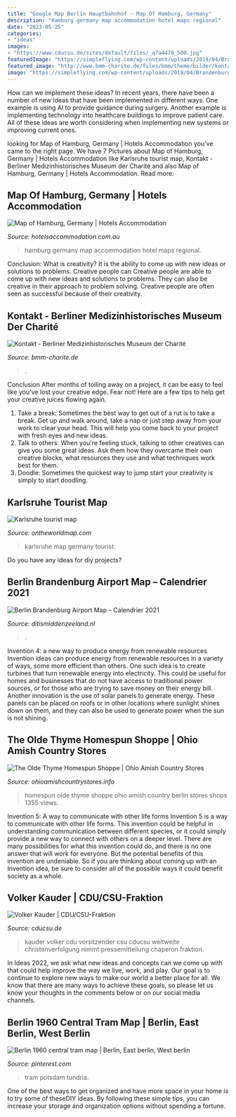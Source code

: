 ```yaml
---
title: "Google Map Berlin Hauptbahnhof - Map Of Hamburg, Germany"
description: "Hamburg germany map accommodation hotel maps regional"
date: "2023-05-25"
categories:
- "ideas"
images:
- "https://www.cducsu.de/sites/default/files/_q7a4478_500.jpg"
featuredImage: "https://simpleflying.com/wp-content/uploads/2019/04/Brandenburg-Airport-700x386.jpg"
featured_image: "http://www.bmm-charite.de/files/bmm/theme/bilder/kontakt/01_.jpg"
image: "https://simpleflying.com/wp-content/uploads/2019/04/Brandenburg-Airport-700x386.jpg"
---
```



How can we implement these ideas?
In recent years, there have been a number of new ideas that have been implemented in different ways. One example is using AI to provide guidance during surgery. Another example is implementing technology into healthcare buildings to improve patient care. All of these ideas are worth considering when implementing new systems or improving current ones.

	

		
looking for Map of Hamburg, Germany | Hotels Accommodation you've came to the right page. We have 7 Pictures about Map of Hamburg, Germany | Hotels Accommodation like Karlsruhe tourist map, Kontakt - Berliner Medizinhistorisches Museum der Charité and also Map of Hamburg, Germany | Hotels Accommodation. Read more:
		
    
## Map Of Hamburg, Germany | Hotels Accommodation

<img loading=lazy src="http://www.hotelsaccommodation.com.au/images/small-maps/Hamburg-Germany.gif" onerror="this.onerror=null;this.src='https://tse4.mm.bing.net/th?id=OIP.pFOu9j_YXRYJ17-3qU-kLgHaGD&amp;pid=15.1';" alt="Map of Hamburg, Germany | Hotels Accommodation">

_Source: hotelsaccommodation.com.au_

>hamburg germany map accommodation hotel maps regional. 

	

Conclusion: What is creativity? It is the ability to come up with new ideas or solutions to problems. Creative people can
Creative people are able to come up with new ideas and solutions to problems. They can also be creative in their approach to problem solving. Creative people are often seen as successful because of their creativity.

    
## Kontakt - Berliner Medizinhistorisches Museum Der Charité

<img loading=lazy src="http://www.bmm-charite.de/files/bmm/theme/bilder/kontakt/01_.jpg" onerror="this.onerror=null;this.src='https://tse2.mm.bing.net/th?id=OIP.Od7tVIit5n8IeV55Y32ORgHaG2&amp;pid=15.1';" alt="Kontakt - Berliner Medizinhistorisches Museum der Charité">

_Source: bmm-charite.de_

>. 

	

Conclusion
After months of toiling away on a project, it can be easy to feel like you've lost your creative edge. Fear not! Here are a few tips to help get your creative juices flowing again.
1. Take a break: Sometimes the best way to get out of a rut is to take a break. Get up and walk around, take a nap or just step away from your work to clear your head. This will help you come back to your project with fresh eyes and new ideas.
2. Talk to others: When you're feeling stuck, talking to other creatives can give you some great ideas. Ask them how they overcame their own creative blocks, what resources they use and what techniques work best for them.
3. Doodle: Sometimes the quickest way to jump start your creativity is simply to start doodling.

    
## Karlsruhe Tourist Map

<img loading=lazy src="http://ontheworldmap.com/germany/city/karlsruhe/karlsruhe-tourist-map.jpg" onerror="this.onerror=null;this.src='https://tse1.mm.bing.net/th?id=OIP.GMMEWfVjHUyDjbvGuWTSqQHaEM&amp;pid=15.1';" alt="Karlsruhe tourist map">

_Source: ontheworldmap.com_

>karlsruhe map germany tourist. 

	

Do you have any ideas for diy projects?

    
## Berlin Brandenburg Airport Map – Calendrier 2021

<img loading=lazy src="https://simpleflying.com/wp-content/uploads/2019/04/Brandenburg-Airport-700x386.jpg" onerror="this.onerror=null;this.src='https://tse2.mm.bing.net/th?id=OIP._KKL9wF5IDtGu1gcv-zpBAHaEF&amp;pid=15.1';" alt="Berlin Brandenburg Airport Map – Calendrier 2021">

_Source: ditismiddenzeeland.nl_

>. 

	

Invention 4: a new way to produce energy from renewable resources
Invention ideas can produce energy from renewable resources in a variety of ways, some more efficient than others. One such idea is to create turbines that turn renewable energy into electricity. This could be useful for homes and businesses that do not have access to traditional power sources, or for those who are trying to save money on their energy bill. Another innovation is the use of solar panels to generate energy. These panels can be placed on roofs or in other locations where sunlight shines down on them, and they can also be used to generate power when the sun is not shining.

    
## The Olde Thyme Homespun Shoppe | Ohio Amish Country Stores

<img loading=lazy src="https://ohioamishcountrystores.info/wp-content/uploads/2016/02/Olde-Thyme-Homespun.jpg" onerror="this.onerror=null;this.src='https://tse3.mm.bing.net/th?id=OIP.gIBrB-KhWQKa3ija9oIZnwHaEL&amp;pid=15.1';" alt="The Olde Thyme Homespun Shoppe | Ohio Amish Country Stores">

_Source: ohioamishcountrystores.info_

>homespun olde thyme shoppe ohio amish country berlin stores shops 1355 views. 

	

Invention 5: A way to communicate with other life forms
Invention 5 is a way to communicate with other life forms. This invention could be helpful in understanding communication between different species, or it could simply provide a new way to connect with others on a deeper level. There are many possibilities for what this invention could do, and there is no one answer that will work for everyone. But the potential benefits of this invention are undeniable. So if you are thinking about coming up with an Invention idea, be sure to consider all of the possible ways it could benefit society as a whole.

    
## Volker Kauder | CDU/CSU-Fraktion

<img loading=lazy src="https://www.cducsu.de/sites/default/files/_q7a4478_500.jpg" onerror="this.onerror=null;this.src='https://tse2.mm.bing.net/th?id=OIP.xXjg07DsBXp7Ug_knkRyMwHaHa&amp;pid=15.1';" alt="Volker Kauder | CDU/CSU-Fraktion">

_Source: cducsu.de_

>kauder volker cdu vorsitzender csu cducsu weltweite christenverfolgung nimmt pressemitteilung chaperon fraktion. 

	

In Ideas 2022, we ask what new ideas and concepts can we come up with that could help improve the way we live, work, and play. Our goal is to continue to explore new ways to make our world a better place for all. We know that there are many ways to achieve these goals, so please let us know your thoughts in the comments below or on our social media channels.

    
## Berlin 1960 Central Tram Map | Berlin, East Berlin, West Berlin

<img loading=lazy src="https://i.pinimg.com/originals/b2/42/2d/b2422dd6a962073222257854889ced31.png" onerror="this.onerror=null;this.src='https://tse4.mm.bing.net/th?id=OIP.vTCbei1GRPwRuDqm8xqBNwHaE-&amp;pid=15.1';" alt="Berlin 1960 central tram map | Berlin, East berlin, West berlin">

_Source: pinterest.com_

>tram potsdam tundria. 

	

One of the best ways to get organized and have more space in your home is to try some of theseDIY ideas. By following these simple tips, you can increase your storage and organization options without spending a fortune.

